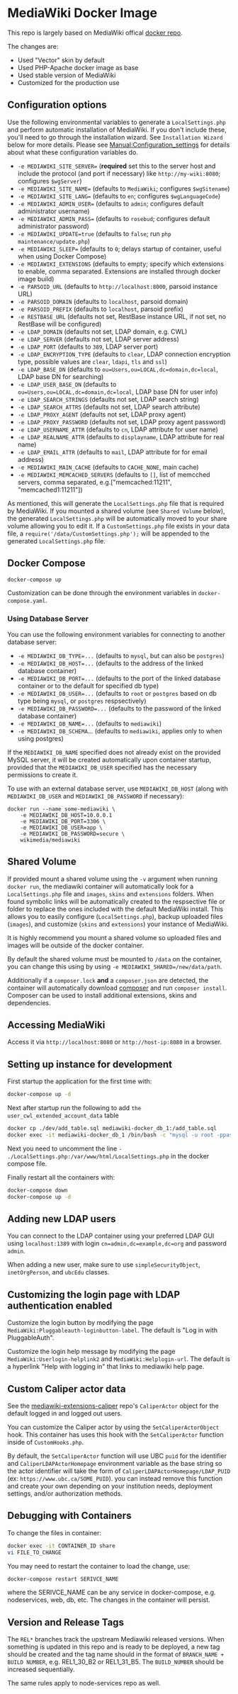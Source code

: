 # MediaWiki Docker Image

This repo is largely based on MediaWiki offical [docker repo](https://github.com/wikimedia/mediawiki-docker).

The changes are:

* Used "Vector" skin by default
* Used PHP-Apache docker image as base
* Used stable version of MediaWiki
* Customized for the production use

## Configuration options

Use the following environmental variables to generate a `LocalSettings.php` and perform automatic installation of MediaWiki. If you don't include these, you'll need to go through the installation wizard. See `Installation Wizard` below for more details. Please see [Manual:Configuration_settings](https://www.mediawiki.org/wiki/Manual:Configuration_settings) for details about what these configuration variables do.

 - `-e MEDIAWIKI_SITE_SERVER=` (**required** set this to the server host and include the protocol (and port if necessary) like `http://my-wiki:8080`; configures `$wgServer`)
 - `-e MEDIAWIKI_SITE_NAME=` (defaults to `MediaWiki`; configures `$wgSitename`)
 - `-e MEDIAWIKI_SITE_LANG=` (defaults to `en`; configures `$wgLanguageCode`)
 - `-e MEDIAWIKI_ADMIN_USER=` (defaults to `admin`; configures default administrator username)
 - `-e MEDIAWIKI_ADMIN_PASS=` (defaults to `rosebud`; configures default administrator password)
 - `-e MEDIAWIKI_UPDATE=true` (defaults to `false`; run `php maintenance/update.php`)
 - `-e MEDIAWIKI_SLEEP=` (defaults to `0`; delays startup of container, useful when using Docker Compose)
 - `-e MEDIAWIKI_EXTENSIONS` (defaults to empty; specify which extensions to enable, comma separated. Extensions are installed through docker image build)
 - `-e PARSOID_URL` (defaults to `http://localhost:8000`, parsoid instance URL)
 - `-e PARSOID_DOMAIN` (defaults to `localhost`, parsoid domain)
 - `-e PARSOID_PREFIX` (defaults to `localhost`, parsoid prefix)
 - `-e RESTBASE_URL` (defaults not set, RestBase instance URL, if not set, no RestBase will be configured)
 - `-e LDAP_DOMAIN` (defaults not set, LDAP domain, e.g. CWL)
 - `-e LDAP_SERVER` (defaults not set, LDAP server address)
 - `-e LDAP_PORT` (defaults to `389`, LDAP server port)
 - `-e LDAP_ENCRYPTION_TYPE` (defaults to `clear`, LDAP connection encryption type, possible values are `clear`, `ldapi`, `tls` and `ssl`)
 - `-e LDAP_BASE_DN` (defaults to `ou=Users,ou=LOCAL,dc=domain,dc=local`, LDAP base DN for searching)
 - `-e LDAP_USER_BASE_DN` (defaults to `ou=Users,ou=LOCAL,dc=domain,dc=local`, LDAP base DN for user info)
 - `-e LDAP_SEARCH_STRINGS` (defaults not set, LDAP search string)
 - `-e LDAP_SEARCH_ATTRS` (defaults not set, LDAP search attribute)
 - `-e LDAP_PROXY_AGENT` (defaults not set, LDAP proxy agent)
 - `-e LDAP_PROXY_PASSWORD` (defaults not set, LDAP proxy agent password)
 - `-e LDAP_USERNAME_ATTR` (defaults to `cn`, LDAP attribute for user name)
 - `-e LDAP_REALNAME_ATTR` (defaults to `displayname`, LDAP attribute for real name)
 - `-e LDAP_EMAIL_ATTR` (defaults to `mail`, LDAP attribute for for email address)
 - `-e MEDIAWIKI_MAIN_CACHE` (defaults to `CACHE_NONE`, main cache)
 - `-e MEDIAWIKI_MEMCACHED_SERVERS` (defaults to `[]`, list of memcched servers, comma separated, e.g.["memcached:11211", "memcached1:11211"])

As mentioned, this will generate the `LocalSettings.php` file that is required by MediaWiki. If you mounted a shared volume (see `Shared Volume` below), the generated `LocalSettings.php` will be automatically moved to your share volume allowing you to edit it. If a `CustomSettings.php` file exists in your data file, a `require('/data/CustomSettings.php');` will be appended to the generated `LocalSettings.php` file.

## Docker Compose

```bash
docker-compose up
```
Customization can be done through the environment variables in `docker-compose.yaml`.

### Using Database Server

You can use the following environment variables for connecting to another database server:

 - `-e MEDIAWIKI_DB_TYPE=...` (defaults to `mysql`, but can also be `postgres`)
 - `-e MEDIAWIKI_DB_HOST=...` (defaults to the address of the linked database container)
 - `-e MEDIAWIKI_DB_PORT=...` (defaults to the port of the linked database container or to the default for specified db type)
 - `-e MEDIAWIKI_DB_USER=...` (defaults to `root` or `postgres` based on db type being `mysql`, or `postgres` respsectively)
 - `-e MEDIAWIKI_DB_PASSWORD=...` (defaults to the password of the linked database container)
 - `-e MEDIAWIKI_DB_NAME=...` (defaults to `mediawiki`)
 - `-e MEDIAWIKI_DB_SCHEMA`... (defaults to `mediawiki`, applies only to when using postgres)

If the `MEDIAWIKI_DB_NAME` specified does not already exist on the provided MySQL
server, it will be created automatically upon container startup, provided
that the `MEDIAWIKI_DB_USER` specified has the necessary permissions to create
it.

To use with an external database server, use `MEDIAWIKI_DB_HOST` (along with
`MEDIAWIKI_DB_USER` and `MEDIAWIKI_DB_PASSWORD` if necessary):

    docker run --name some-mediawiki \
        -e MEDIAWIKI_DB_HOST=10.0.0.1
        -e MEDIAWIKI_DB_PORT=3306 \
        -e MEDIAWIKI_DB_USER=app \
        -e MEDIAWIKI_DB_PASSWORD=secure \
        wikimedia/mediawiki

## Shared Volume

If provided mount a shared volume using the `-v` argument when running `docker run`, the mediawiki container will automatically look for a `LocalSettings.php` file and `images`, `skins` and `extensions` folders. When found symbolic links will be automatically created to the respsective file or folder to replace the ones included with the default MediaWiki install. This allows you to easily configure (`LocalSettings.php`), backup uploaded files (`images`), and customize (`skins` and `extensions`) your instance of MediaWiki.

It is highly recommend you mount a shared volume so uploaded files and images will be outside of the docker container.

By default the shared volume must be mounted to `/data` on the container, you can change this using by using `-e MEDIAWIKI_SHARED=/new/data/path`.

Additionally if a `composer.lock` **and** a `composer.json` are detected, the container will automatically download [composer](https://getcomposer.org) and run `composer install`. Composer can be used to install additional extensions, skins and dependencies.

## Accessing MediaWiki


Access it via `http://localhost:8080` or `http://host-ip:8080` in a browser.


## Setting up instance for development

First startup the application for the first time with:

```bash
docker-compose up -d
```

Next after startup run the following to add `the user_cwl_extended_account_data` table

```bash
docker cp ./dev/add_table.sql mediawiki-docker_db_1:/add_table.sql
docker exec -it mediawiki-docker_db_1 /bin/bash -c "mysql -u root -ppassword mediawiki < /add_table.sql"
```

Next you need to uncomment the line `- ./LocalSettings.php:/var/www/html/LocalSettings.php` in the docker compose file.

Finally restart all the containers with:

```bash
docker-compose down
docker-compose up -d
```

## Adding new LDAP users

You can connect to the LDAP container using your preferred LDAP GUI using `localhost:1389` with login `cn=admin,dc=example,dc=org` and password `admin`.

When adding a new user, make sure to use `simpleSecurityObject`, `inetOrgPerson`, and `ubcEdu` classes.

## Customizing the login page with LDAP authentication enabled

Customize the login button by modifying the page `MediaWiki:Pluggableauth-loginbutton-label`.  The default is "Log in with PluggableAuth".

Customize the login help message by modifying the page `MediaWiki:Userlogin-helplink2` and `MediaWiki:Helplogin-url`.  The default is a hyperlink "Help with logging in" that links to mediawiki help page.

## Custom Caliper actor data

See the [mediawiki-extensions-caliper](https://github.com/ubc/mediawiki-extensions-caliper/blob/master/caliper/actor.php) repo's `CaliperActor` object for the default logged in and logged out users.

You can customize the Caliper actor by using the `SetCaliperActorObject` hook. This container has uses this hook with the `SetCaliperActor` function inside of `CustomHooks.php`.

By default, the `SetCaliperActor` function will use UBC `puid` for the identifier and `CaliperLDAPActorHomepage` environment variable as the base string so the actor identifier will take the form of `CaliperLDAPActorHomepage/LDAP_PUID` (ex: `https://www.ubc.ca/SOME_PUID`). you can instead remove this function and create your own depending on your institution needs, deployment settings, and/or authorization methods.

## Debugging with Containers

To change the files in container:
```bash
docker exec -it CONTAINER_ID share
vi FILE_TO_CHANGE
```
You may need to restart the container to load the change, use:
```bash
docker-compose restart SERIVCE_NAME
```
where the SERIVCE_NAME can be any service in docker-compose, e.g. nodeservices, web, db, etc. The changes in the container will persist.

## Version and Release Tags

The `REL*` branches track the upstream Mediawiki released versions. When something is updated in this repo and is ready to be deployed, a new tag should be created and the tag name should in the format of `BRANCH_NAME + BUILD NUMBER`, e.g. REL1_30_B2 or REL1_31_B5. The `BUILD_NUMBER` should be increased sequentially.

The same rules apply to node-services repo as well.
